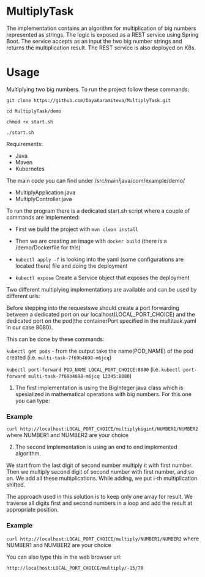 # MultiplyTask
  
The implementation contains an algorithm for multiplication of big numbers represented as strings. The logic is exposed as a REST service using Spring Boot. The service accepts as an input the two big number strings and returns the multiplication result. The REST service is also deployed on K8s.


# Usage

Multiplying two big numbers.
To run the project follow these commands:

`git clone https://github.com/DayaKaramiteva/MultiplyTask.git`

`cd MultiplyTask/demo`

`chmod +x start.sh`

`./start.sh`

Requirements:
  - Java
  - Maven
  - Kubernetes

The main code you can find under /src/main/java/com/example/demo/
  - MultiplyApplication.java
  - MultiplyController.java

To run the program there is a dedicated start.sh script where a couple of commands are implemented:

- First we build the project with `mvn clean install` 

- Then we are creating an image with `docker build` (there is a /demo/Dockerfile for this)

- `kubectl apply -f` is looking into the yaml (some configurations are located there) file and doing the deployment

- `kubectl expose` Create a Service object that exposes the deployment


Two different multiplying implementations are available and can be used by different urls:

Before stepping into the requestswe should create a port forwarding between a dedicated port on our localhost(LOCAL_PORT_CHOICE) and the dedicated port on the pod(the containerPort specified in the multitask.yaml in our case 8080). 

This can be done by these commands:

`kubectl get pods` - from the output take the name(POD_NAME) of the pod created (i.e. `multi-task-7f69b4698-m6jcq`)

`kubectl port-forward POD_NAME LOCAL_PORT_CHOICE:8080` (i.e. `kubectl port-forward multi-task-7f69b4698-m6jcq 12345:8080`)

1. The first implementation is using the BigInteger java class which is spesialized in mathematical operations with big numbers. 
   For this one you can type:
### Example
`curl http://localhost:LOCAL_PORT_CHOICE/multiplybigint/NUMBER1/NUMBER2` where NUMBER1 and NUMBER2 are your choice 
  
2. The second implementation is using an end to end implemented algorithm. 
  
  We start from the last digit of second number multiply it with first number. Then we multiply second digit of second number with first number, and so on. We add all these multiplications. While adding, we put i-th multiplication shifted.

The approach used in this solution is to keep only one array for result. We traverse all digits first and second numbers in a loop and add the result at appropriate position.

  ### Example
  `curl http://localhost:LOCAL_PORT_CHOICE/multiply/NUMBER1/NUMBER2` where NUMBER1 and NUMBER2 are your choice 
  
  You can also type this in the web browser url:
  
  `http://localhost:LOCAL_PORT_CHOICE/multiply/-15/78`
  
  
   
